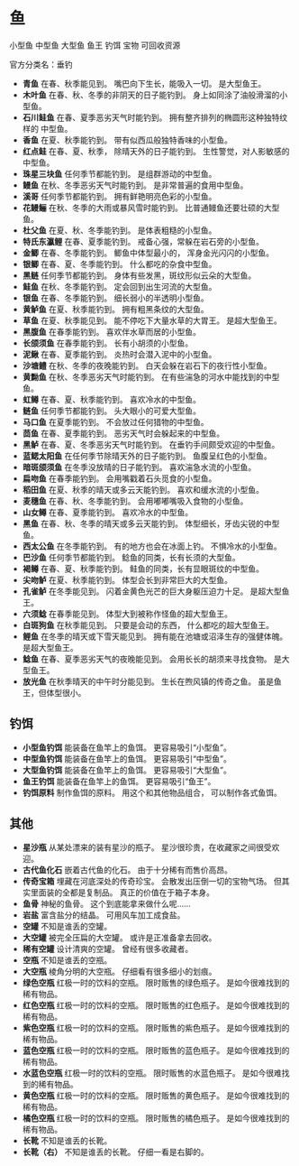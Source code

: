 # 鱼

小型鱼
中型鱼
大型鱼
鱼王
钓饵
宝物
可回收资源

官方分类名：垂钓

- **青鱼**
在春、秋季能见到。
嘴巴向下生长，能吸入一切。
是大型鱼王。
- **木叶鱼**
在春、秋、冬季的非阴天的日子能钓到。
身上如同涂了油般滑溜的小型鱼。
- **石川鲑鱼**
在春、夏季恶劣天气时能钓到。
拥有整齐排列的椭圆形这种独特纹样的
中型鱼。
- **香鱼**
在夏、秋季能钓到。
带有似西瓜般独特香味的小型鱼。
- **红点鲑**
在春、夏、秋季，
除晴天外的日子能钓到。
生性警觉，对人影敏感的中型鱼。
- **珠星三块鱼**
任何季节都能钓到。
是组群游动的中型鱼。
- **鳗鱼**
在秋、冬季恶劣天气时能钓到。
是非常普遍的食用中型鱼。
- **溪哥**
任何季节都能钓到。
拥有鲜艳明亮色彩的小型鱼。
- **花鳗鲡**
在秋、冬季的大雨或暴风雪时能钓到。
比普通鳗鱼还要壮硕的大型鱼。
- **杜父鱼**
在夏、秋、冬季能钓到。
是体表粗糙的小型鱼。
- **特氏东瀛鲤**
在春、夏季能钓到。
戒备心强，常躲在岩石旁的小型鱼。
- **金鲫**
在春、冬季能钓到。
鲫鱼中体型最小的，
浑身金光闪闪的小型鱼。
- **银鲫**
在春、夏、冬季能钓到。
什么都吃的杂食中型鱼。
- **黑鲢**
任何季节都能钓到。
身体有些发黑，斑纹形似云朵的大型鱼。
- **鲑鱼**
在秋、冬季能钓到。
定会回到出生河流的大型鱼。
- **银鱼**
在春、冬季能钓到。
细长弱小的半透明小型鱼。
- **黄鲈鱼**
在夏、秋季能钓到。
拥有粗黑条纹的大型鱼。
- **草鱼**
在夏、秋季能见到。
能不停吃下大量水草的大胃王。
是超大型鱼王。
- **黑腹鱼**
在春季能钓到。
喜欢伴水草而居的小型鱼。
- **长颌须鱼**
在春季能钓到。
长有小胡须的小型鱼。
- **泥鳅**
在春、夏季能钓到。
炎热时会潜入泥中的小型鱼。
- **沙塘鳢**
在秋、冬季的夜晚能钓到。
白天会躲在岩石下的夜行性小型鱼。
- **黄黝鱼**
在秋、冬季恶劣天气时能钓到。
在有些湍急的河水中能找到的中型鱼。
- **虹鳟**
在春、夏、秋季能钓到。
喜欢冷水的中型鱼。
- **鲢鱼**
任何季节都能钓到。
头大眼小的可爱大型鱼。
- **马口鱼**
在夏季能钓到。
不会放过任何猎物的中型鱼。
- **茴鱼**
在春、夏季能钓到。
恶劣天气时会躲起来的中型鱼。
- **黑鲈**
在春、夏、冬季恶劣天气时能钓到。
在垂钓手间颇受欢迎的中型鱼。
- **蓝鳃太阳鱼**
在任何季节除晴天外的日子能钓到。
鱼腹呈红色的小型鱼。
- **暗斑颌须鱼**
在冬季没放晴的日子能钓到。
喜欢湍急水流的小型鱼。
- **扁吻鱼**
在春季能钓到。
会用嘴戳着石头觅食的小型鱼。
- **稻田鱼**
在夏、秋季的晴天或多云天能钓到。
喜欢和缓水流的小型鱼。
- **麦穗鱼**
在春、秋、冬季能钓到。
会用嘟嘟嘴吸入食物的小型鱼。
- **山女鳟**
在春、夏季能钓到。
喜欢冷水的中型鱼。
- **黑鱼**
在春、秋、冬季的晴天或多云天能钓到。
体型细长，牙齿尖锐的中型鱼。
- **西太公鱼**
在冬季能钓到。
有的地方也会在冰面上钓。
不惧冷水的小型鱼。
- **巴沙鱼**
任何季节都能钓到。
鲶鱼的同类，长有长须的大型鱼。
- **褐鳟**
在春、夏、秋季能钓到。
鲑鱼的同类，长有显眼斑纹的中型鱼。
- **尖吻鲈**
在夏、秋季能钓到。
体型会长到非常巨大的大型鱼。
- **孔雀鲈**
在冬季能见到。
闪着金黄色光芒的巨大身躯压迫力十足。
是超大型鱼王。
- **六须鲶**
在春季能见到。
体型大到被称作怪鱼的超大型鱼王。
- **白斑狗鱼**
在秋季能见到。
只要是会动的东西，
什么都吃的超大型鱼王。
- **鲤鱼**
在冬季的晴天或下雪天能见到。
拥有能在池塘或沼泽生存的强健体魄。
是超大型鱼王。
- **鲶鱼**
在春、夏季恶劣天气的夜晚能见到。
会用长长的胡须来寻找食物。
是大型鱼王。
- **放光鱼**
在秋季晴天的中午时分能见到。
生长在煦风镇的传奇之鱼。
虽是鱼王，但体型很小。

## 钓饵

- **小型鱼钓饵**
能装备在鱼竿上的鱼饵。
更容易吸引“小型鱼”。
- **中型鱼钓饵**
能装备在鱼竿上的鱼饵。
更容易吸引“中型鱼”。
- **大型鱼钓饵**
能装备在鱼竿上的鱼饵。
更容易吸引“大型鱼”。
- **鱼王钓饵**
能装备在鱼竿上的鱼饵。
更容易吸引“鱼王”。
- **钓饵原料**
制作鱼饵的原料。
用这个和其他物品组合，
可以制作各式鱼饵。

## 其他

- **星沙瓶**
从某处漂来的装有星沙的瓶子。
星沙很珍贵，在收藏家之间很受欢迎。
- **古代鱼化石**
嵌着古代鱼的化石。
由于十分稀有而售价高昂。
- **传奇宝箱**
埋藏在河底深处的传奇珍宝。
会散发出压倒一切的宝物气场。
但其实里面装的全都是复制品。
真正的价值在于箱子本身。
- **鱼骨**
神秘的鱼骨。
这个到底能拿来做什么呢……
- **岩盐**
富含盐分的结晶。
可用风车加工成食盐。
- **空罐**
不知是谁丢的空罐。
- **大空罐**
被完全压扁的大空罐。
或许是正准备拿去回收。
- **稀有空罐**
设计清爽的空罐。
曾经有很多收藏者。
- **空瓶**
不知是谁丢的空瓶。
- **大空瓶**
棱角分明的大空瓶。
仔细看有很多细小的划痕。
- **绿色空瓶**
红极一时的饮料的空瓶。
限时贩售的绿色瓶子。
是如今很难找到的稀有物品。
- **红色空瓶**
红极一时的饮料的空瓶。
限时贩售的红色瓶子。
是如今很难找到的稀有物品。
- **紫色空瓶**
红极一时的饮料的空瓶。
限时贩售的紫色瓶子。
是如今很难找到的稀有物品。
- **蓝色空瓶**
红极一时的饮料的空瓶。
限时贩售的蓝色瓶子。
是如今很难找到的稀有物品。
- **水蓝色空瓶**
红极一时的饮料的空瓶。
限时贩售的水蓝色瓶子。
是如今很难找到的稀有物品。
- **黄色空瓶**
红极一时的饮料的空瓶。
限时贩售的黄色瓶子。
是如今很难找到的稀有物品。
- **橘色空瓶**
红极一时的饮料的空瓶。
限时贩售的橘色瓶子。
是如今很难找到的稀有物品。
- **长靴**
不知是谁丢的长靴。
- **长靴（右）**
不知是谁丢的长靴。
仔细一看是右脚的。
